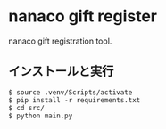 # nanaco gift register
nanaco gift registration tool.

## インストールと実行
```
$ source .venv/Scripts/activate
$ pip install -r requirements.txt
$ cd src/
$ python main.py
```
